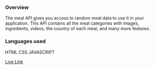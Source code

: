 ### Overview
The meal API gives you access to random meal data to use it in your application. This API contains all the meal categories with images, ingredients, videos, the country of each meal, and many more features.

###   Languages  used
HTML
CSS
JAVASCRIPT

<a href="">Live Link</a>
